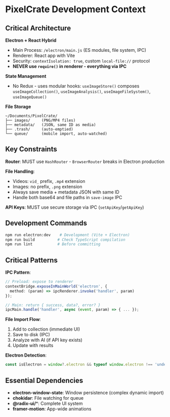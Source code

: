 # PixelCrate Development Context

## Critical Architecture

**Electron + React Hybrid**
- Main Process: `/electron/main.js` (ES modules, file system, IPC)
- Renderer: React app with Vite
- Security: `contextIsolation: true`, custom `local-file://` protocol
- **NEVER use `require()` in renderer - everything via IPC**

**State Management**
- No Redux - uses modular hooks: `useImageStore()` composes `useImageCollection()`, `useImageAnalysis()`, `useImageFileSystem()`, `useImageQueue()`

**File Storage**
```
~/Documents/PixelCrate/
├── images/     (PNG/MP4 files)
├── metadata/   (JSON, same ID as media)
├── .trash/     (auto-emptied)
└── queue/      (mobile import, auto-watched)
```

## Key Constraints

**Router**: MUST use `HashRouter` - `BrowserRouter` breaks in Electron production

**File Handling**:
- Videos: `vid_` prefix, `.mp4` extension
- Images: no prefix, `.png` extension  
- Always save media + metadata JSON with same ID
- Handle both base64 and file paths in `save-image` IPC

**API Keys**: MUST use secure storage via IPC (`setApiKey`/`getApiKey`)

## Development Commands

```bash
npm run electron:dev    # Development (Vite + Electron)
npm run build          # Check TypeScript compilation
npm run lint           # Before committing
```

## Critical Patterns

**IPC Pattern**:
```typescript
// Preload: expose to renderer
contextBridge.exposeInMainWorld('electron', {
  method: (param) => ipcRenderer.invoke('handler', param)
});

// Main: return { success, data?, error? }
ipcMain.handle('handler', async (event, param) => { ... });
```

**File Import Flow**:
1. Add to collection (immediate UI)
2. Save to disk (IPC)  
3. Analyze with AI (if API key exists)
4. Update with results

**Electron Detection**:
```typescript
const isElectron = window?.electron && typeof window.electron !== 'undefined';
```

## Essential Dependencies

- **electron-window-state**: Window persistence (complex dynamic import)
- **chokidar**: File watching for queue
- **@radix-ui/***: Complete UI system
- **framer-motion**: App-wide animations